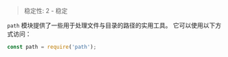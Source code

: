 
<!--introduced_in=v0.10.0-->

> 稳定性: 2 - 稳定

`path` 模块提供了一些用于处理文件与目录的路径的实用工具。 
它可以使用以下方式访问：

```js
const path = require('path');
```

